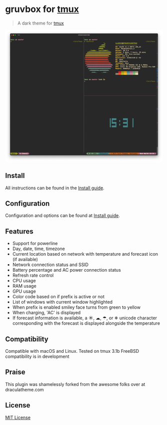 # gruvbox for [tmux](https://github.com/tmux/tmux/wiki)

> A dark theme for [tmux](https://github.com/tmux/tmux/wiki)

![Screenshot](./screenshot.png)

## Install

All instructions can be found in the [Install guide](https://github.com/janders223/gruvbox-tmux/blob/master/INSTALL.md).

## Configuration

Configuration and options can be found at [Install guide](https://github.com/janders223/gruvbox-tmux/blob/master/INSTALL.md).

## Features

* Support for powerline
* Day, date, time, timezone
* Current location based on network with temperature and forecast icon (if available)
* Network connection status and SSID
* Battery percentage and AC power connection status
* Refresh rate control
* CPU usage
* RAM usage
* GPU usage
* Color code based on if prefix is active or not
* List of windows with current window highlighted
* When prefix is enabled smiley face turns from green to yellow
* When charging, 'AC' is displayed
* If forecast information is available, a ☀, ☁, ☂, or ❄ unicode character corresponding with the forecast is displayed alongside the temperature

## Compatibility

Compatible with macOS and Linux. Tested on tmux 3.1b
FreeBSD compatibility is in development

## Praise

This plugin was shamelessly forked from the awesome folks over at draculatheme.com

## License

[MIT License](./LICENSE)
